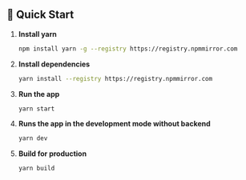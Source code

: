 ## 🚀 Quick Start

1. **Install yarn**
   ```bash
   npm install yarn -g --registry https://registry.npmmirror.com
   ```
2. **Install dependencies**
   ```bash
   yarn install --registry https://registry.npmmirror.com
   ```
3. **Run the app**
   ```bash
   yarn start
   ```
4. **Runs the app in the development mode without backend**
    ```bash 
    yarn dev
    ```

5. **Build for production**
   ```bash
   yarn build
   ```
